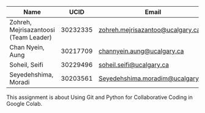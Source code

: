 | Name                                  | UCID     | Email                               |
|---------------------------------------|----------|-------------------------------------|
| Zohreh, Mejrisazantoosi (Team Leader) | 30232335 | zohreh.mejrisazantoo@ucalgary.ca    |
| Chan Nyein, Aung                      | 30217709 | channyein.aung@ucalgary.ca          |
| Soheil, Seifi                         | 30229496 | soheil.seifi@ucalgary.ca            |
| Seyedehshima, Moradi                  | 30203561 | Seyedehshima.moradim@ucalgary.ca    |

This assignment is about Using Git and Python for Collaborative Coding in Google Colab.
